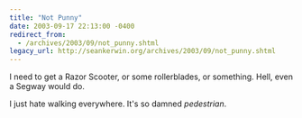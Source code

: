 ```yaml
---
title: "Not Punny"
date: 2003-09-17 22:13:00 -0400
redirect_from:
  - /archives/2003/09/not_punny.shtml
legacy_url: http://seankerwin.org/archives/2003/09/not_punny.shtml
---
```

<p>I need to get a Razor Scooter, or some rollerblades, or something.  Hell, even a Segway would do.</p>

<p>I just hate walking everywhere.  It's so damned <i>pedestrian</i>.</p>
